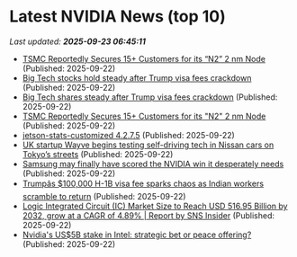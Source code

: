 # Latest NVIDIA News (top 10)
_Last updated: **2025-09-23 06:45:11**_

- [TSMC Reportedly Secures 15+ Customers for its “N2” 2 nm Node](https://www.madshrimps.be/news/tsmc-reportedly-secures-15-customers-for-its-n2-2-nm-node/) (Published: 2025-09-22)
- [Big Tech stocks hold steady after Trump visa fees crackdown](https://finance.yahoo.com/news/big-tech-shares-steady-trump-063324397.html) (Published: 2025-09-22)
- [Big Tech shares steady after Trump visa fees crackdown](https://www.channelnewsasia.com/business/big-tech-shares-steady-after-trump-visa-fees-crackdown-5361546) (Published: 2025-09-22)
- [TSMC Reportedly Secures 15+ Customers for its "N2" 2 nm Node](https://www.techpowerup.com/341205/tsmc-reportedly-secures-15-customers-for-its-n2-2-nm-node) (Published: 2025-09-22)
- [jetson-stats-customized 4.2.7.5](https://pypi.org/project/jetson-stats-customized/4.2.7.5/) (Published: 2025-09-22)
- [UK startup Wayve begins testing self-driving tech in Nissan cars on Tokyo’s streets](https://biztoc.com/x/94179fe535582f3a) (Published: 2025-09-22)
- [Samsung may finally have scored the NVIDIA win it desperately needs](https://www.sammobile.com/news/samsung-may-finally-have-scored-the-nvidia-win-it-desperately-needs/) (Published: 2025-09-22)
- [Trumpâs $100,000 H-1B visa fee sparks chaos as Indian workers scramble to return](https://www.naturalnews.com/2025-09-22-trump-visa-fee-chaos-indian-workers-return.html) (Published: 2025-09-22)
- [Logic Integrated Circuit (IC) Market Size to Reach USD 516.95 Billion by 2032, grow at a CAGR of 4.89% | Report by SNS Insider](https://www.globenewswire.com/news-release/2025/09/22/3153628/0/en/Logic-Integrated-Circuit-IC-Market-Size-to-Reach-USD-516-95-Billion-by-2032-grow-at-a-CAGR-of-4-89-Report-by-SNS-Insider.html) (Published: 2025-09-22)
- [Nvidia's US$5B stake in Intel: strategic bet or peace offering?](https://www.digitimes.com/news/a20250922PD211/nvidia-intel-semiconductor-industry-investment-market.html) (Published: 2025-09-22)
